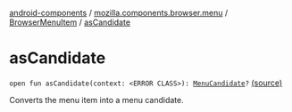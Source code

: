 [android-components](../../index.md) / [mozilla.components.browser.menu](../index.md) / [BrowserMenuItem](index.md) / [asCandidate](./as-candidate.md)

# asCandidate

`open fun asCandidate(context: <ERROR CLASS>): `[`MenuCandidate`](../../mozilla.components.concept.menu.candidate/-menu-candidate/index.md)`?` [(source)](https://github.com/mozilla-mobile/android-components/blob/master/components/browser/menu/src/main/java/mozilla/components/browser/menu/BrowserMenuItem.kt#L47)

Converts the menu item into a menu candidate.

